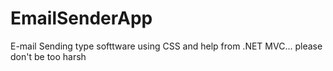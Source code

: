 # EmailSenderApp
E-mail Sending type softtware using CSS and help from .NET MVC... please don't be too harsh
